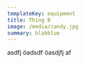```yaml
---
templateKey: equipment
title: Thing B
image: /media/candy.jpg
summary: blabblue
---
```

asdfj öadsdf öasdjfj af
